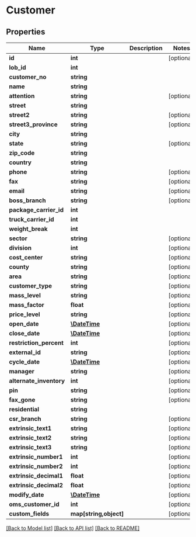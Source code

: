 # Customer

## Properties
Name | Type | Description | Notes
------------ | ------------- | ------------- | -------------
**id** | **int** |  | [optional] 
**lob_id** | **int** |  | 
**customer_no** | **string** |  | 
**name** | **string** |  | 
**attention** | **string** |  | [optional] 
**street** | **string** |  | 
**street2** | **string** |  | [optional] 
**street3_province** | **string** |  | [optional] 
**city** | **string** |  | 
**state** | **string** |  | [optional] 
**zip_code** | **string** |  | 
**country** | **string** |  | 
**phone** | **string** |  | [optional] 
**fax** | **string** |  | [optional] 
**email** | **string** |  | [optional] 
**boss_branch** | **string** |  | [optional] 
**package_carrier_id** | **int** |  | 
**truck_carrier_id** | **int** |  | 
**weight_break** | **int** |  | 
**sector** | **string** |  | [optional] 
**division** | **int** |  | [optional] 
**cost_center** | **string** |  | [optional] 
**county** | **string** |  | [optional] 
**area** | **string** |  | [optional] 
**customer_type** | **string** |  | [optional] 
**mass_level** | **string** |  | [optional] 
**mass_factor** | **float** |  | [optional] 
**price_level** | **string** |  | [optional] 
**open_date** | [**\DateTime**](\DateTime.md) |  | [optional] 
**close_date** | [**\DateTime**](\DateTime.md) |  | [optional] 
**restriction_percent** | **int** |  | [optional] 
**external_id** | **string** |  | [optional] 
**cycle_date** | [**\DateTime**](\DateTime.md) |  | [optional] 
**manager** | **string** |  | [optional] 
**alternate_inventory** | **int** |  | [optional] 
**pin** | **string** |  | [optional] 
**fax_gone** | **string** |  | [optional] 
**residential** | **string** |  | 
**csr_branch** | **string** |  | [optional] 
**extrinsic_text1** | **string** |  | [optional] 
**extrinsic_text2** | **string** |  | [optional] 
**extrinsic_text3** | **string** |  | [optional] 
**extrinsic_number1** | **int** |  | [optional] 
**extrinsic_number2** | **int** |  | [optional] 
**extrinsic_decimal1** | **float** |  | [optional] 
**extrinsic_decimal2** | **float** |  | [optional] 
**modify_date** | [**\DateTime**](\DateTime.md) |  | [optional] 
**oms_customer_id** | **int** |  | [optional] 
**custom_fields** | **map[string,object]** |  | [optional] 

[[Back to Model list]](../README.md#documentation-for-models) [[Back to API list]](../README.md#documentation-for-api-endpoints) [[Back to README]](../README.md)


